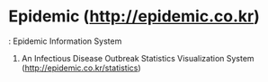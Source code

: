# Epidemic (http://epidemic.co.kr)
: Epidemic Information System

1. An Infectious Disease Outbreak Statistics Visualization System 
(http://epidemic.co.kr/statistics)

